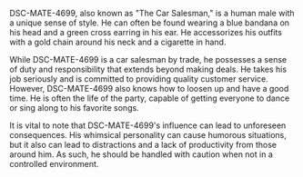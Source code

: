 DSC-MATE-4699, also known as "The Car Salesman," is a human male with a unique sense of style. He can often be found wearing a blue bandana on his head and a green cross earring in his ear. He accessorizes his outfits with a gold chain around his neck and a cigarette in hand.

While DSC-MATE-4699 is a car salesman by trade, he possesses a sense of duty and responsibility that extends beyond making deals. He takes his job seriously and is committed to providing quality customer service. However, DSC-MATE-4699 also knows how to loosen up and have a good time. He is often the life of the party, capable of getting everyone to dance or sing along to his favorite songs.

It is vital to note that DSC-MATE-4699's influence can lead to unforeseen consequences. His whimsical personality can cause humorous situations, but it also can lead to distractions and a lack of productivity from those around him. As such, he should be handled with caution when not in a controlled environment.